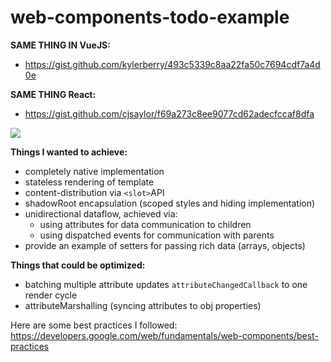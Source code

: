 # web-components-todo-example

__SAME THING IN VueJS:__
- https://gist.github.com/kylerberry/493c5339c8aa22fa50c7694cdf7a4d0e

__SAME THING React:__
- https://gist.github.com/cjsaylor/f69a273c8ee9077cd62adecfccaf8dfa

![](https://uc98551cb20250f4f788f1825e18.previews.dropboxusercontent.com/p/orig/AAZduqLmGnIw3WvvalgD-MNqc3S4tiiOx-z-kqsHorLgXqpBsYxyAAPav_8IT2j3pc1DUMPCvWRKEAZlua5BhkKsDfMBMIs-ebxeXditKTBEPedU8JCqm-OiQJUMOSoY6pmS298Pic92dYk5kxtKX0PZFo4UrlRTyG0gH2u7jHPLDDgY9vhVAnqS16KKuxUVLadm8GkUmoFcIUz4iUWtCBiEc0fON3t1UBnAEuG2-qAK8VWjybvg0fDjATPgXlqo2eC2ebZHZGZ8vjNBNWK8mzfM3XoDfqdd2NZC8-mvYi4i7BT_BeXER5_SGdWNaSHNUSx9PTBuASmIP2GAkwJtLpzUuZBn83Vb4r2-LdAOoUKBpEU3Pwq2FjMOT9Qb6ZK9lacMxp_h3uHCCoPxBFy1vM0oNoUtXFvOe2B9ktMtmQ_vA33Z2INQoGX_HKuh0UJaKj7llV1FwwJ2zohWmDEJ4z-H/p.gif?size_mode=5)

__Things I wanted to achieve:__
- completely native implementation
- stateless rendering of template
- content-distribution via `<slot>`API
- shadowRoot encapsulation (scoped styles and hiding implementation)
- unidirectional dataflow, achieved via:
  - using attributes for data communication to children
  - using dispatched events for communication with parents
- provide an example of setters for passing rich data (arrays, objects)

__Things that could be optimized:__
- batching multiple attribute updates `attributeChangedCallback` to one render cycle
- attributeMarshalling (syncing attributes to obj properties)

Here are some best practices I followed: https://developers.google.com/web/fundamentals/web-components/best-practices
